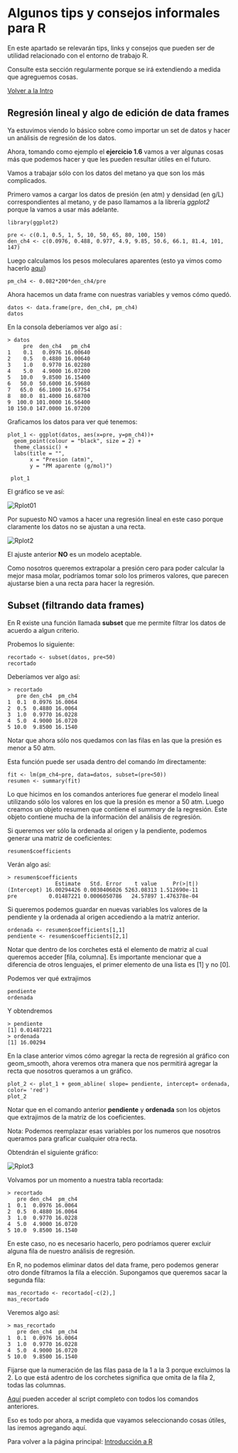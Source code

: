# Algunos tips y consejos informales para R

En este apartado se relevarán tips, links y consejos que pueden ser de utilidad relacionado con el entorno de trabajo R.

Consulte esta sección regularmente porque se irá extendiendo a medida que agreguemos cosas.

[Volver a la Intro](README.md)

## Regresión lineal y algo de edición de data frames

Ya estuvimos viendo lo básico sobre como importar un set de datos y hacer un análisis de regresión de los datos.

Ahora, tomando como ejemplo el **ejercicio 1.6** vamos a ver algunas cosas más que podemos hacer y que les pueden resultar útiles en el futuro.

Vamos a trabajar sólo con los datos del metano ya que son los más complicados.

Primero vamos a cargar los datos de presión (en atm) y densidad (en g/L) correspondientes al metano, y de paso llamamos a la librería *ggplot2* porque la vamos a usar más adelante.

```
library(ggplot2)

pre <- c(0.1, 0.5, 1, 5, 10, 50, 65, 80, 100, 150)
den_ch4 <- c(0.0976, 0.488, 0.977, 4.9, 9.85, 50.6, 66.1, 81.4, 101, 147)
```

Luego calculamos los pesos moleculares aparentes (esto ya vimos como hacerlo [aquí](https://github.com/foni90mdq/trabajo-practico-r.github.io/blob/main/README.md#un-ejemplo-de-la-gu%C3%ADa-de-seminarios))

```
pm_ch4 <- 0.082*200*den_ch4/pre
```

Ahora hacemos un data frame con nuestras variables y vemos cómo quedó.

```
datos <- data.frame(pre, den_ch4, pm_ch4)
datos
```

En la consola deberíamos ver algo así :

```
> datos
     pre  den_ch4   pm_ch4
1    0.1   0.0976 16.00640
2    0.5   0.4880 16.00640
3    1.0   0.9770 16.02280
4    5.0   4.9000 16.07200
5   10.0   9.8500 16.15400
6   50.0  50.6000 16.59680
7   65.0  66.1000 16.67754
8   80.0  81.4000 16.68700
9  100.0 101.0000 16.56400
10 150.0 147.0000 16.07200
```

Graficamos los datos para ver qué tenemos:

```
plot_1 <- ggplot(datos, aes(x=pre, y=pm_ch4))+
  geom_point(colour = "black", size = 2) +
  theme_classic() +
  labs(title = "",
       x = "Presion (atm)",
       y = "PM aparente (g/mol)") 
 
 plot_1
```

El gráfico se ve así:

![Rplot01](figuras/consejos/Rplot01.png)

Por supuesto NO vamos a hacer una regresión lineal en este caso porque claramente los datos no se ajustan a una recta.

![Rplot2](figuras/consejos/Rplot2.png)

El ajuste anterior **NO** es un modelo aceptable.

Como nosotros queremos extrapolar a presión cero para poder calcular la mejor masa molar, podríamos tomar solo los primeros valores, que parecen ajustarse bien a una recta para hacer la regresión.

## Subset (filtrando data frames)

En R existe una función llamada **subset** que me permite filtrar los datos de acuerdo a algun criterio.

Probemos lo siguiente:

```
recortado <- subset(datos, pre<50)
recortado
```

Deberíamos ver algo así:

```
> recortado
   pre den_ch4  pm_ch4
1  0.1  0.0976 16.0064
2  0.5  0.4880 16.0064
3  1.0  0.9770 16.0228
4  5.0  4.9000 16.0720
5 10.0  9.8500 16.1540
```

Notar que ahora sólo nos quedamos con las filas en las que la presión es menor a 50 atm.

Esta función puede ser usada dentro del comando *lm* directamente:

```
fit <- lm(pm_ch4~pre, data=datos, subset=(pre<50))
resumen <- summary(fit)
```

Lo que hicimos en los comandos anteriores fue generar el modelo lineal utilizando sólo los valores en los que la presión es menor a 50 atm. Luego creamos un objeto resumen que contiene el *summary* de la regresión. Este objeto contiene mucha de la información del análisis de regresión.

Si queremos ver sólo la ordenada al origen y la pendiente, podemos generar una matriz de coeficientes:

```
resumen$coefficients
```

Verán algo así:

```
> resumen$coefficients
               Estimate   Std. Error    t value     Pr(>|t|)
(Intercept) 16.00294426 0.0030406026 5263.08313 1.512690e-11
pre          0.01487221 0.0006050786   24.57897 1.476378e-04
```

Si queremos podemos guardar en nuevas variables los valores de la pendiente y la ordenada al origen accediendo a la matriz anterior.

```
ordenada <- resumen$coefficients[1,1]
pendiente <- resumen$coefficients[2,1]
```

Notar que dentro de los corchetes está el elemento de matriz al cual queremos acceder [fila, columna]. Es importante mencionar que a diferencia de otros lenguajes, el primer elemento de una lista es [1] y no [0].

Podemos ver qué extrajimos

```
pendiente
ordenada
```

Y obtendremos

```
> pendiente
[1] 0.01487221
> ordenada
[1] 16.00294
```

En la clase anterior vimos cómo agregar la recta de regresión al gráfico con geom_smooth, ahora veremos otra manera que nos permitirá agregar la recta que nosotros queramos a un gráfico.

```
plot_2 <- plot_1 + geom_abline( slope= pendiente, intercept= ordenada, color= 'red')
plot_2
```

Notar que en el comando anterior **pendiente** y **ordenada** son los objetos que extrajimos de la matriz de los coeficientes.

Nota: Podemos reemplazar esas variables por los numeros que nosotros queramos para graficar cualquier otra recta.

Obtendrán el siguiente gráfico:

![Rplot3](figuras/consejos/Rplot3.png)

Volvamos por un momento a nuestra tabla recortada:

```
> recortado
   pre den_ch4  pm_ch4
1  0.1  0.0976 16.0064
2  0.5  0.4880 16.0064
3  1.0  0.9770 16.0228
4  5.0  4.9000 16.0720
5 10.0  9.8500 16.1540
```

En este caso, no es necesario hacerlo, pero podríamos querer excluir alguna fila de nuestro análisis de regresión.

En R, no podemos eliminar datos del data frame, pero podemos generar otro donde filtramos la fila a elección. Supongamos que queremos sacar la segunda fila:

```
mas_recortado <- recortado[-c(2),]
mas_recortado
```

Veremos algo así:

```
> mas_recortado
   pre den_ch4  pm_ch4
1  0.1  0.0976 16.0064
3  1.0  0.9770 16.0228
4  5.0  4.9000 16.0720
5 10.0  9.8500 16.1540
```

Fijarse que la numeración de las filas pasa de la 1 a la 3 porque excluimos la 2. Lo que está adentro de los corchetes significa que omita de la fila 2, todas las columnas.

[Aquí](scripts/1-6.R) pueden acceder al script completo con todos los comandos anteriores.

Eso es todo por ahora, a medida que vayamos seleccionando cosas útiles, las iremos agregando aquí.

Para volver a la página principal:
[Introducción a R](https://foni90mdq.github.io/trabajo-practico-r.github.io/)

